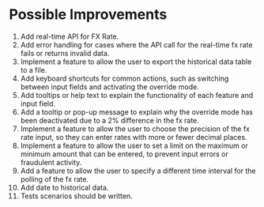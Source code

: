 # Possible Improvements
1. Add real-time API for FX Rate.
2. Add error handling for cases where the API call for the real-time fx rate fails or returns invalid data.
3. Implement a feature to allow the user to export the historical data table to a file.
4. Add keyboard shortcuts for common actions, such as switching between input fields and activating the override mode.
5. Add tooltips or help text to explain the functionality of each feature and input field.
6. Add a tooltip or pop-up message to explain why the override mode has been deactivated due to a 2% difference in the fx rate.
7. Implement a feature to allow the user to choose the precision of the fx rate input, so they can enter rates with more or fewer decimal places.
8. Implement a feature to allow the user to set a limit on the maximum or minimum amount that can be entered, to prevent input errors or fraudulent activity.
9. Add a feature to allow the user to specify a different time interval for the polling of the fx rate.
10. Add date to historical data.
11. Tests scenarios should be written.